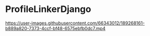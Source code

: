 # ProfileLinkerDjango

https://user-images.githubusercontent.com/66343012/189268161-b889a820-7373-4ccf-bf48-6575ebfb0dc7.mp4

